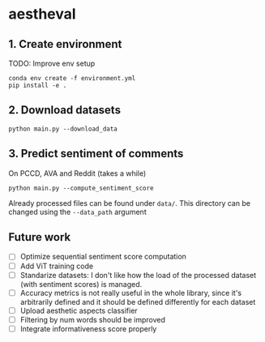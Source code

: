 # aestheval

## 1. Create environment

TODO: Improve env setup

```
conda env create -f environment.yml
pip install -e .
```

## 2. Download datasets

```
python main.py --download_data
```

## 3. Predict sentiment of comments 

On PCCD, AVA and Reddit (takes a while)

```
python main.py --compute_sentiment_score
```

Already processed files can be found under `data/`. This directory can be changed using the `--data_path` argument


## Future work
 - [ ] Optimize sequential sentiment score computation
 - [ ] Add ViT training code
 - [ ] Standarize datasets: I don't like how the load of the processed dataset (with sentiment scores) is managed.
 - [ ] Accuracy metrics is not really useful in the whole library, since it's arbitrarily defined and it should be defined differently for each dataset
 - [ ] Upload aesthetic aspects classifier
 - [ ] Filtering by num words should be improved
 - [ ] Integrate informativeness score properly